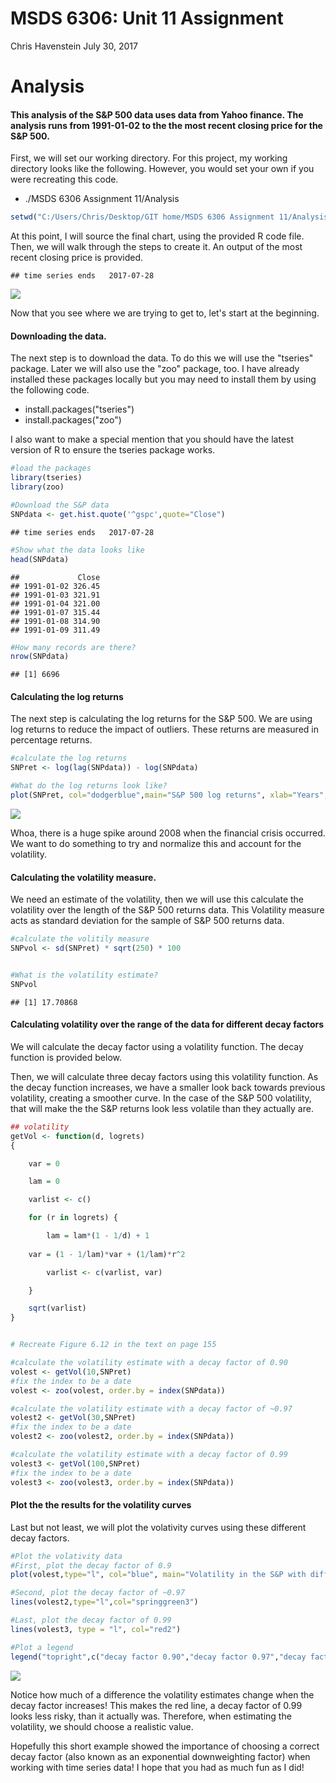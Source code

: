 MSDS 6306: Unit 11 Assignment
================
Chris Havenstein
July 30, 2017

Analysis
========

#### This analysis of the S&P 500 data uses data from Yahoo finance. The analysis runs from 1991-01-02 to the the most recent closing price for the S&P 500.

First, we will set our working directory. For this project, my working directory looks like the following. However, you would set your own if you were recreating this code.

-   ./MSDS 6306 Assignment 11/Analysis

``` r
setwd("C:/Users/Chris/Desktop/GIT home/MSDS 6306 Assignment 11/Analysis")
```

At this point, I will source the final chart, using the provided R code file. Then, we will walk through the steps to create it. An output of the most recent closing price is provided.

    ## time series ends   2017-07-28

![](Analysis_files/figure-markdown_github-ascii_identifiers/SP500-1.png)

Now that you see where we are trying to get to, let's start at the beginning.

#### Downloading the data.

The next step is to download the data. To do this we will use the "tseries" package. Later we will also use the "zoo" package, too. I have already installed these packages locally but you may need to install them by using the following code.

-   install.packages("tseries")
-   install.packages("zoo")

I also want to make a special mention that you should have the latest version of R to ensure the tseries package works.

``` r
#load the packages
library(tseries)
library(zoo)

#Download the S&P data
SNPdata <- get.hist.quote('^gspc',quote="Close")
```

    ## time series ends   2017-07-28

``` r
#Show what the data looks like
head(SNPdata)
```

    ##             Close
    ## 1991-01-02 326.45
    ## 1991-01-03 321.91
    ## 1991-01-04 321.00
    ## 1991-01-07 315.44
    ## 1991-01-08 314.90
    ## 1991-01-09 311.49

``` r
#How many records are there?
nrow(SNPdata)
```

    ## [1] 6696

#### Calculating the log returns

The next step is calculating the log returns for the S&P 500. We are using log returns to reduce the impact of outliers. These returns are measured in percentage returns.

``` r
#calculate the log returns
SNPret <- log(lag(SNPdata)) - log(SNPdata)

#What do the log returns look like?
plot(SNPret, col="dodgerblue",main="S&P 500 log returns", xlab="Years", ylab="Log returns, in percentages")
```

![](Analysis_files/figure-markdown_github-ascii_identifiers/SNPret-1.png)

Whoa, there is a huge spike around 2008 when the financial crisis occurred. We want to do something to try and normalize this and account for the volatility.

#### Calculating the volatility measure.

We need an estimate of the volatility, then we will use this calculate the volatility over the length of the S&P 500 returns data. This Volatility measure acts as standard deviation for the sample of S&P 500 returns data.

``` r
#calculate the volitily measure
SNPvol <- sd(SNPret) * sqrt(250) * 100


#What is the volatility estimate?
SNPvol
```

    ## [1] 17.70868

#### Calculating volatility over the range of the data for different decay factors

We will calculate the decay factor using a volatility function. The decay function is provided below.

Then, we will calculate three decay factors using this volatility function. As the decay function increases, we have a smaller look back towards previous volatility, creating a smoother curve. In the case of the S&P 500 volatility, that will make the the S&P returns look less volatile than they actually are.

``` r
## volatility
getVol <- function(d, logrets)
{

    var = 0

    lam = 0

    varlist <- c()

    for (r in logrets) {

        lam = lam*(1 - 1/d) + 1
    
    var = (1 - 1/lam)*var + (1/lam)*r^2

        varlist <- c(varlist, var)

    }

    sqrt(varlist)
}


# Recreate Figure 6.12 in the text on page 155

#calculate the volatility estimate with a decay factor of 0.90
volest <- getVol(10,SNPret)
#fix the index to be a date
volest <- zoo(volest, order.by = index(SNPdata))

#calculate the volatility estimate with a decay factor of ~0.97
volest2 <- getVol(30,SNPret)
#fix the index to be a date
volest2 <- zoo(volest2, order.by = index(SNPdata))

#calculate the volatility estimate with a decay factor of 0.99
volest3 <- getVol(100,SNPret)
#fix the index to be a date
volest3 <- zoo(volest3, order.by = index(SNPdata))
```

#### Plot the the results for the volatility curves

Last but not least, we will plot the volativity curves using these different decay factors.

``` r
#Plot the volativity data
#First, plot the decay factor of 0.9
plot(volest,type="l", col="blue", main="Volatility in the S&P with different decay factors", xlab="year")

#Second, plot the decay factor of ~0.97
lines(volest2,type="l",col="springgreen3")

#Last, plot the decay factor of 0.99
lines(volest3, type = "l", col="red2")

#Plot a legend
legend("topright",c("decay factor 0.90","decay factor 0.97","decay factor 0.99"), lty=1, col = c("blue","springgreen3","red2"),bty='n', cex=.70)
```

![](Analysis_files/figure-markdown_github-ascii_identifiers/volplot-1.png)

Notice how much of a difference the volatility estimates change when the decay factor increases! This makes the red line, a decay factor of 0.99 looks less risky, than it actually was. Therefore, when estimating the volatility, we should choose a realistic value.

Hopefully this short example showed the importance of choosing a correct decay factor (also known as an exponential downweighting factor) when working with time series data! I hope that you had as much fun as I did!
